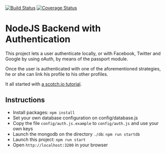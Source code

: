 [![Build Status](https://travis-ci.org/fjrd84/generic-backend.svg?branch=master)](https://travis-ci.org/fjrd84/generic-backend) [![Coverage Status](https://coveralls.io/repos/github/fjrd84/generic-backend/badge.svg?branch=master)](https://coveralls.io/github/fjrd84/generic-backend?branch=master)

# NodeJS Backend with Authentication

This project lets a user authenticate locally, or with Facebook, Twitter and Google by using oAuth, by 
means of the passport module.

Once the user is authenticated with one of the aforementioned strategies, he or she can link his profile to 
his other profiles.

It all started with [a scotch.io tutorial](https://scotch.io/tutorials/easy-node-authentication-setup-and-local).

## Instructions

- Install packages: `npm install`
- Set your own database configuration on config/database.js
- Copy the file `config/auth.js.example` to `config/auth.js` and use your own keys
- Launch the mongodb on the directory `./db`: `npm run startdb`
- Launch this project: `npm run start`
- Open `http://localhost:3200` in your browser
